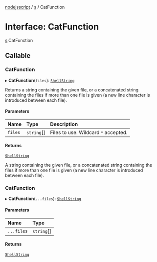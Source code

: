 [nodejsscript](../README.md) / [s](../modules/s.md) / CatFunction

# Interface: CatFunction

[s](../modules/s.md).CatFunction

## Callable

### CatFunction

▸ **CatFunction**(`files`): [`ShellString`](../modules/s.md#shellstring)

Returns a string containing the given file, or a concatenated string
containing the files if more than one file is given (a new line character
is introduced between each file).

#### Parameters

| Name | Type | Description |
| :------ | :------ | :------ |
| `files` | `string`[] | Files to use. Wildcard `*` accepted. |

#### Returns

[`ShellString`](../modules/s.md#shellstring)

A string containing the given file, or a concatenated string
        containing the files if more than one file is given
        (a new line character is introduced between each file).

### CatFunction

▸ **CatFunction**(`...files`): [`ShellString`](../modules/s.md#shellstring)

#### Parameters

| Name | Type |
| :------ | :------ |
| `...files` | `string`[] |

#### Returns

[`ShellString`](../modules/s.md#shellstring)
